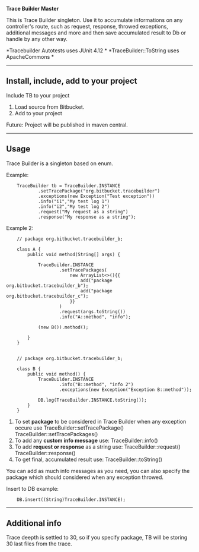 **Trace Builder Master**

This is Trace Builder singleton. Use it to accumulate informations on any controller's route, such as request, response, throwed exceptions, additional messages and more and then save accumulated result to Db or handle by any other way.

*Tracebuilder Autotests uses JUnit 4.12 *
*TraceBuilder::ToString uses ApacheCommons *

---

## Install, include, add to your project

Include TB to your project

1. Load source from Bitbucket.
2. Add to your project

Future: Project will be published in maven central.

---

## Usage

Trace Builder is a singleton based on enum.

Example:

        TraceBuilder tb = TraceBuilder.INSTANCE
                .setTracePackage("org.bitbucket.tracebuilder")
                .exceptions(new Exception("Test exception"))
                .info("i1","My test log 1")
                .info("i2","My test log 2")
                .request("My request as a string")
                .response("My response as a string");



Example 2:

        // package org.bitbucket.tracebuilder_b;

        class A {
            public void method(String[] args) {

                TraceBuilder.INSTANCE
                        .setTracePackages(
                            new ArrayList<>(){{
                                add("package org.bitbucket.tracebuilder_b");
                                add("package org.bitbucket.tracebuilder_c");
                            }}
                        )
                        .request(args.toString())
                        .info("A::method", "info");

                (new B()).method();

            }
        }


        // package org.bitbucket.tracebuilder_b;

        class B {
            public void method() {
                TraceBuilder.INSTANCE
                        .info("B::method", "info 2")
                        .exceptions(new Exception("Exception B::method"));

                DB.log(TraceBuilder.INSTANCE.toString());
            }
        }


1. To set **package** to be considered in Trace Builder when any exception occure use
TraceBuilder::setTracePackage()
TraceBuilder::setTracePackages()
2. To add any **custom info message** use:
TraceBuilder::info()
3. To add **request or response** as a string use:
TraceBuilder::request()
TraceBuilder::response()
4. To get final, accumulated result use:
TraceBuilder::toString()

You can add as much info messages as you need, you can also specify the package which should considered when any exception throwed.

Insert to DB example:

        DB.insert((String)TraceBuilder.INSTANCE);
                


---

## Additional info

Trace deepth is settled to 30, so if you specify package, TB will be storing 30 last files from the trace.
